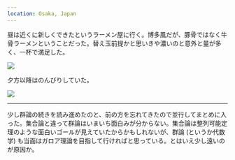```yaml
---
location: Osaka, Japan
---
```


昼は近くに新しくできたというラーメン屋に行く。博多風だが、豚骨ではなく牛骨ラーメンということだった。替え玉前提かと思いきや濃いのと意外と量が多く、一杯で満足した。

![](https://photos.apkas.net/medium/202308/20230819-103755.webp)

夕方以降はのんびりしていた。

![](https://photos.apkas.net/medium/202308/20230819-115142.webp)

---

少し群論の続きを読み進めたのと、前の方を忘れてきたので並行してまとめに入った。集合論と違って群論はいまいち面白みが分からない。集合論は整列可能定理のような面白いゴールが見えていたからかもしれないが、群論 (というか代数学) も当面はガロア理論を目指して行ければと思っている。とはいえ少し遠いのが原因か。
